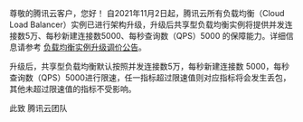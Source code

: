 ﻿尊敬的腾讯云客户，您好！
自2021年11月2日起，腾讯云所有负载均衡（Cloud Load Balancer）实例已进行架构升级，升级后共享型负载均衡实例将提供并发连接数5万、每秒新建连接数5000、每秒查询数（QPS）5000 的保障能力。详细信息请参考 [负载均衡实例升级调价公告](https://cloud.tencent.com/document/product/214/59398)。

升级后，共享型负载均衡默认按照并发连接数5万，每秒新建连接数 5000，每秒查询数（QPS）5000进行限速，任一指标超过限速值则对应指标将会发生丢包，其他未超过限速值的指标不受影响。

此致
腾讯云团队